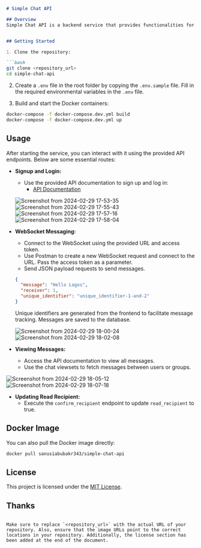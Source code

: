 
```markdown
# Simple Chat API

## Overview
Simple Chat API is a backend service that provides functionalities for user authentication, messaging, and message tracking.This project demonstrates a non-monolithic architecture, where the frontend and backend are decoupled. It allows for flexibility in choosing the frontend framework. This README provides instructions on setting up the project locally and utilizing its features.


## Getting Started

1. Clone the repository:

```bash
git clone <repository_url>
cd simple-chat-api
```

2. Create a `.env` file in the root folder by copying the `.env.sample` file. Fill in the required environmental variables in the `.env` file.

3. Build and start the Docker containers:

```bash
docker-compose -f docker-compose.dev.yml build
docker-compose -f docker-compose.dev.yml up
```

## Usage

After starting the service, you can interact with it using the provided API endpoints. Below are some essential routes:

- **Signup and Login:** 
  - Use the provided API documentation to sign up and log in:
    - [API Documentation](http://0.0.0.0:10009/api/v1/doc/#/)

  ![Screenshot from 2024-02-29 17-53-35](https://github.com/sanusiabubkr343/simple_chat_app/assets/68224344/2da4f81d-4eb1-4ff2-b6c0-58f7a56aeb2f)
  ![Screenshot from 2024-02-29 17-55-43](https://github.com/sanusiabubkr343/simple_chat_app/assets/68224344/2347800d-6d24-48be-aec7-ad99ece95346)
  ![Screenshot from 2024-02-29 17-57-16](https://github.com/sanusiabubkr343/simple_chat_app/assets/68224344/682670c8-83e8-466f-aebb-e29dfbe64c85)
  ![Screenshot from 2024-02-29 17-58-04](https://github.com/sanusiabubkr343/simple_chat_app/assets/68224344/41794d5e-428a-4751-b5d3-d6e09bb0cf98)




- **WebSocket Messaging:**
  - Connect to the WebSocket using the provided URL and access token.
  - Use Postman to create a new WebSocket request and connect to the URL. Pass the access token as a parameter.
  - Send JSON payload requests to send messages.

  ```json
  { 
    "message": "Hello Lagos",
    "receiver": 1,
    "unique_identifier": "unique_identifier-1-and-2"
  }
  ```

  Unique identifiers are generated from the frontend to facilitate message tracking. Messages are saved to the database.

  ![Screenshot from 2024-02-29 18-00-24](https://github.com/sanusiabubkr343/simple_chat_app/assets/68224344/7232cb18-7fef-4aac-83b9-24d6b4306e56)
 ![Screenshot from 2024-02-29 18-02-08](https://github.com/sanusiabubkr343/simple_chat_app/assets/68224344/3c0703bb-c7b1-44ee-8c31-d13f553fc670)


- **Viewing Messages:**
  - Access the API documentation to view all messages.
  - Use the chat viewsets to fetch messages between users or groups.

 ![Screenshot from 2024-02-29 18-05-12](https://github.com/sanusiabubkr343/simple_chat_app/assets/68224344/d4fba525-2b39-4a02-948c-ac088580e722)
 ![Screenshot from 2024-02-29 18-07-18](https://github.com/sanusiabubkr343/simple_chat_app/assets/68224344/c2e5d43c-d561-40c0-9674-de935dc1c7d1)



- **Updating Read Recipient:**
  - Execute the `confirm_recipient` endpoint to update `read_recipient` to true.

## Docker Image

You can also pull the Docker image directly:

```bash
docker pull sanusiabubakr343/simple-chat-api
```
## License

This project is licensed under the [MIT License](LICENSE).

## Thanks
```

Make sure to replace `<repository_url>` with the actual URL of your repository. Also, ensure that the image URLs point to the correct locations in your repository. Additionally, the license section has been added at the end of the document.




